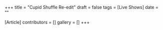 +++
title = "Cupid Shuffle Re-edit"
draft = false
tags = [Live Shows]
date = ""

[Article]
contributors = []
gallery = []
+++